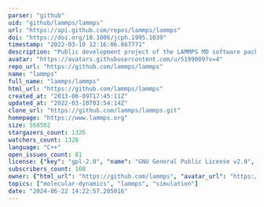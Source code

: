 ```yaml
---
parser: "github"
uid: "github/lammps/lammps"
url: "https://api.github.com/repos/lammps/lammps"
doi: "https://doi.org/10.1006/jcph.1995.1039"
timestamp: "2022-03-10 12:16:06.867771"
description: "Public development project of the LAMMPS MD software package  "
avatar: "https://avatars.githubusercontent.com/u/5199009?v=4"
repo_url: "https://github.com/lammps/lammps"
name: "lammps"
full_name: "lammps/lammps"
html_url: "https://github.com/lammps/lammps"
created_at: "2013-08-09T17:45:11Z"
updated_at: "2022-03-10T03:54:14Z"
clone_url: "https://github.com/lammps/lammps.git"
homepage: "https://www.lammps.org"
size: 568502
stargazers_count: 1326
watchers_count: 1326
language: "C++"
open_issues_count: 81
license: {"key": "gpl-2.0", "name": "GNU General Public License v2.0", "spdx_id": "GPL-2.0", "url": "https://api.github.com/licenses/gpl-2.0", "node_id": "MDc6TGljZW5zZTg="}
subscribers_count: 108
owner: {"html_url": "https://github.com/lammps", "avatar_url": "https://avatars.githubusercontent.com/u/5199009?v=4", "login": "lammps", "type": "Organization"}
topics: ["molecular-dynamics", "lammps", "simulation"]
date: "2024-06-22 14:22:57.205016"
---
```

